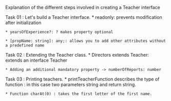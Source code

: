 Explanation of the different steps involved in creating a Teacher interface

Task 01 : Let's build a Teacher interface.
    * readonly: prevents modification after initialization

    * yearsOfExperience?: ? makes property optional

    * [propName: string]: any;: allows you to add other attributes without a predefined name

Task 02 : Extending the Teacher class.
    * Directors extends Teacher: extends an interface Teacher

    * Adding an additional mandatory property -> numberOfReports: number

Task 03 : Printing teachers.
    * printTeacherFunction describes the type of function : in this case two parameters string and return string.

    * Function charAt(0) : takes the first letter of the first name.